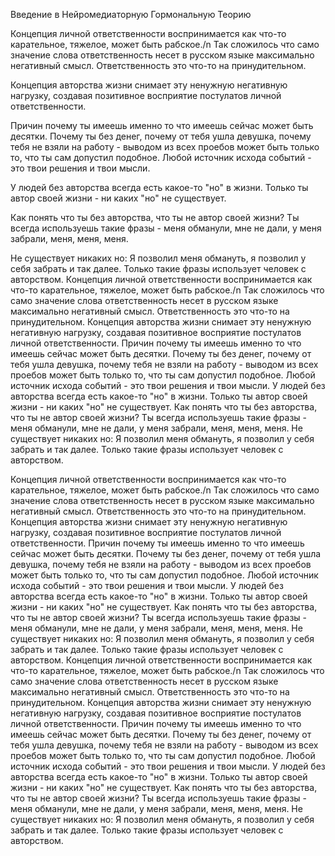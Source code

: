 <html lang="ru">
<head>
    <meta http-equiv="Content-Type" content="text/css" charset="UTF-8">
    <link rel="stylesheet" href = "main.css">
</head>



<body>
  <div class="bg"></div>
  <div class="h1">
     <p> Введение в Нейромедиаторную Гормональную Теорию</p>
    <div class="image-container"></div>
      
<div class="content">
     <p> Концепция личной ответственности воспринимается как что-то карательное, тяжелое, может быть рабское./n Так сложилось что само значение слова ответственность несет в русском языке максимально негативный смысл. Ответственность это что-то на принудительном.

Концепция авторства жизни снимает эту ненужную негативную нагрузку, создавая позитивное восприятие постулатов личной ответственности.

Причин почему ты имеешь именно то что имеешь сейчас может быть десятки. Почему ты без денег, почему от тебя ушла девушка, почему тебя не взяли на работу - выводом из всех проебов может быть только то, что ты сам допустил подобное.  Любой источник исхода событий - это твои решения и твои мысли.

У людей без авторства всегда есть какое-то "но" в жизни. Только ты автор своей жизни - ни каких "но" не существует.

Как понять что ты без авторства, что ты не автор своей жизни?
Ты всегда используешь такие фразы - меня обманули, мне не дали, у меня забрали, меня, меня, меня.

Не существует никаких но: Я позволил меня обмануть, я позволил у себя забрать и так далее. Только такие фразы использует человек с авторством.
     Концепция личной ответственности воспринимается как что-то карательное, тяжелое, может быть рабское./n Так сложилось что само значение слова ответственность несет в русском языке максимально негативный смысл. Ответственность это что-то на принудительном.
Концепция авторства жизни снимает эту ненужную негативную нагрузку, создавая позитивное восприятие постулатов личной ответственности.
Причин почему ты имеешь именно то что имеешь сейчас может быть десятки. Почему ты без денег, почему от тебя ушла девушка, почему тебя не взяли на работу - выводом из всех проебов может быть только то, что ты сам допустил подобное.  Любой источник исхода событий - это твои решения и твои мысли.
У людей без авторства всегда есть какое-то "но" в жизни. Только ты автор своей жизни - ни каких "но" не существует.
Как понять что ты без авторства, что ты не автор своей жизни?
Ты всегда используешь такие фразы - меня обманули, мне не дали, у меня забрали, меня, меня, меня.
Не существует никаких но: Я позволил меня обмануть, я позволил у себя забрать и так далее. Только такие фразы использует человек с авторством.
</p></div>
      <div class="content2">
      <p> Концепция личной ответственности воспринимается как что-то карательное, тяжелое, может быть рабское./n Так сложилось что само значение слова ответственность несет в русском языке максимально негативный смысл. Ответственность это что-то на принудительном.
     Концепция авторства жизни снимает эту ненужную негативную нагрузку, создавая позитивное восприятие постулатов личной ответственности.
     Причин почему ты имеешь именно то что имеешь сейчас может быть десятки. Почему ты без денег, почему от тебя ушла девушка, почему тебя не взяли на работу - выводом из всех проебов может быть только то, что ты сам допустил подобное.  Любой источник исхода событий - это твои решения и твои мысли.
     У людей без авторства всегда есть какое-то "но" в жизни. Только ты автор своей жизни - ни каких "но" не существует.
     Как понять что ты без авторства, что ты не автор своей жизни?
     Ты всегда используешь такие фразы - меня обманули, мне не дали, у меня забрали, меня, меня, меня.
     Не существует никаких но: Я позволил меня обмануть, я позволил у себя забрать и так далее. Только такие фразы использует человек с авторством.
     Концепция личной ответственности воспринимается как что-то карательное, тяжелое, может быть рабское./n Так сложилось что само значение слова ответственность несет в русском языке максимально негативный смысл. Ответственность это что-то на принудительном.
     Концепция авторства жизни снимает эту ненужную негативную нагрузку, создавая позитивное восприятие постулатов личной ответственности.
     Причин почему ты имеешь именно то что имеешь сейчас может быть десятки. Почему ты без денег, почему от тебя ушла девушка, почему тебя не взяли на работу - выводом из всех проебов может быть только то, что ты сам допустил подобное.  Любой источник исхода событий - это твои решения и твои мысли.
     У людей без авторства всегда есть какое-то "но" в жизни. Только ты автор своей жизни - ни каких "но" не существует.
     Как понять что ты без авторства, что ты не автор своей жизни?
     Ты всегда используешь такие фразы - меня обманули, мне не дали, у меня забрали, меня, меня, меня.
     Не существует никаких но: Я позволил меня обмануть, я позволил у себя забрать и так далее. Только такие фразы использует человек с авторством.
    </p>
          </div>
    </div>
</body>
</html>

